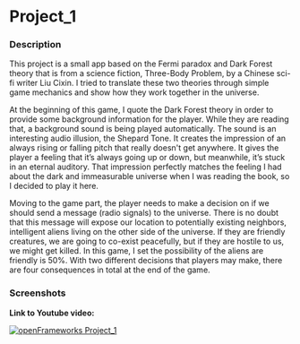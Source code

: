 
# Project_1

### Description
This project is a small app based on the Fermi paradox and Dark Forest theory that is from a science fiction, Three-Body Problem, by a Chinese sci-fi writer Liu Cixin. I tried to translate these two theories through simple game mechanics and show how they work together in the universe.

At the beginning of this game, I quote the Dark Forest theory in order to provide some background information for the player. While they are reading that, a background sound is being played automatically. The sound is an interesting audio illusion, the Shepard Tone. It creates the impression of an always rising or falling pitch that really doesn't get anywhere. It gives the player a feeling that it’s always going up or down, but meanwhile, it’s stuck in an eternal auditory. That impression perfectly matches the feeling I had about the dark and immeasurable universe when I was reading the book, so I decided to play it here.

Moving to the game part, the player needs to make a decision on if we should send a message (radio signals) to the universe. There is no doubt that this message will expose our location to potentially existing neighbors, intelligent aliens living on the other side of the universe. If they are friendly creatures, we are going to co-exist peacefully, but if they are hostile to us, we might get killed. In this game, I set the possibility of the aliens are friendly is 50%. With two different decisions that players may make, there are four consequences in total at the end of the game. 

### Screenshots


**Link to Youtube video:**

[![openFrameworks Project_1](http://img.youtube.com/vi/wfAt0A6b6B0/0.jpg)](http://www.youtube.com/watch?v=wfAt0A6b6B0)

